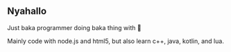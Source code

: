 ## Nyahallo

Just baka programmer doing baka thing with 🤍

Mainly code with node.js and html5, but also learn c++, java, kotlin, and lua.
